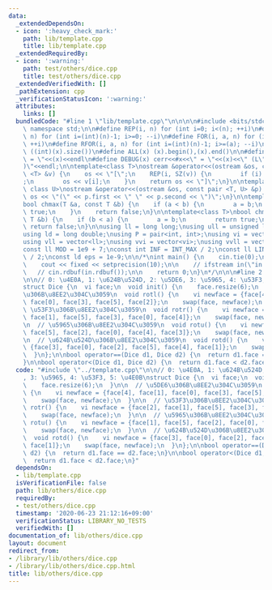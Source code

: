 ```yaml
---
data:
  _extendedDependsOn:
  - icon: ':heavy_check_mark:'
    path: lib/template.cpp
    title: lib/template.cpp
  _extendedRequiredBy:
  - icon: ':warning:'
    path: test/others/dice.cpp
    title: test/others/dice.cpp
  _extendedVerifiedWith: []
  _pathExtension: cpp
  _verificationStatusIcon: ':warning:'
  attributes:
    links: []
  bundledCode: "#line 1 \"lib/template.cpp\"\n\n\n\n#include <bits/stdc++.h>\n\nusing\
    \ namespace std;\n\n#define REP(i, n) for (int i=0; i<(n); ++i)\n#define RREP(i,\
    \ n) for (int i=(int)(n)-1; i>=0; --i)\n#define FOR(i, a, n) for (int i=(a); i<(n);\
    \ ++i)\n#define RFOR(i, a, n) for (int i=(int)(n)-1; i>=(a); --i)\n\n#define SZ(x)\
    \ ((int)(x).size())\n#define ALL(x) (x).begin(),(x).end()\n\n#define DUMP(x) cerr<<#x<<\"\
    \ = \"<<(x)<<endl\n#define DEBUG(x) cerr<<#x<<\" = \"<<(x)<<\" (L\"<<__LINE__<<\"\
    )\"<<endl;\n\ntemplate<class T>\nostream &operator<<(ostream &os, const vector\
    \ <T> &v) {\n    os << \"[\";\n    REP(i, SZ(v)) {\n        if (i) os << \", \"\
    ;\n        os << v[i];\n    }\n    return os << \"]\";\n}\n\ntemplate<class T,\
    \ class U>\nostream &operator<<(ostream &os, const pair <T, U> &p) {\n    return\
    \ os << \"(\" << p.first << \" \" << p.second << \")\";\n}\n\ntemplate<class T>\n\
    bool chmax(T &a, const T &b) {\n    if (a < b) {\n        a = b;\n        return\
    \ true;\n    }\n    return false;\n}\n\ntemplate<class T>\nbool chmin(T &a, const\
    \ T &b) {\n    if (b < a) {\n        a = b;\n        return true;\n    }\n   \
    \ return false;\n}\n\nusing ll = long long;\nusing ull = unsigned long long;\n\
    using ld = long double;\nusing P = pair<int, int>;\nusing vi = vector<int>;\n\
    using vll = vector<ll>;\nusing vvi = vector<vi>;\nusing vvll = vector<vll>;\n\n\
    const ll MOD = 1e9 + 7;\nconst int INF = INT_MAX / 2;\nconst ll LINF = LLONG_MAX\
    \ / 2;\nconst ld eps = 1e-9;\n\n/*\nint main() {\n    cin.tie(0);\n    ios::sync_with_stdio(false);\n\
    \    cout << fixed << setprecision(10);\n\n    // ifstream in(\"in.txt\");\n \
    \   // cin.rdbuf(in.rdbuf());\n\n    return 0;\n}\n*/\n\n\n#line 2 \"lib/others/dice.cpp\"\
    \n\n// 0: \u4E0A, 1: \u624B\u524D, 2: \u5DE6, 3: \u5965, 4: \u53F3, 5: \u4E0B\n\
    struct Dice {\n  vi face;\n  void init() {\n    face.resize(6);\n  }\n\n  // \u5DE6\
    \u306B\u8EE2\u304C\u3059\n  void rotl() {\n    vi newface = {face[4], face[1],\
    \ face[0], face[3], face[5], face[2]};\n    swap(face, newface);\n  }\n\n  //\
    \ \u53F3\u306B\u8EE2\u304C\u3059\n  void rotr() {\n    vi newface = {face[2],\
    \ face[1], face[5], face[3], face[0], face[4]};\n    swap(face, newface);\n  }\n\
    \n  // \u5965\u306B\u8EE2\u304C\u3059\n  void rotu() {\n    vi newface = {face[1],\
    \ face[5], face[2], face[0], face[4], face[3]};\n    swap(face, newface);\n  }\n\
    \n  // \u624B\u524D\u306B\u8EE2\u304C\u3059\n  void rotd() {\n    vi newface =\
    \ {face[3], face[0], face[2], face[5], face[4], face[1]};\n    swap(face, newface);\n\
    \  }\n};\n\nbool operator==(Dice d1, Dice d2) {\n  return d1.face == d2.face;\n\
    }\n\nbool operator<(Dice d1, Dice d2) {\n  return d1.face < d2.face;\n}\n"
  code: "#include \"../template.cpp\"\n\n// 0: \u4E0A, 1: \u624B\u524D, 2: \u5DE6\
    , 3: \u5965, 4: \u53F3, 5: \u4E0B\nstruct Dice {\n  vi face;\n  void init() {\n\
    \    face.resize(6);\n  }\n\n  // \u5DE6\u306B\u8EE2\u304C\u3059\n  void rotl()\
    \ {\n    vi newface = {face[4], face[1], face[0], face[3], face[5], face[2]};\n\
    \    swap(face, newface);\n  }\n\n  // \u53F3\u306B\u8EE2\u304C\u3059\n  void\
    \ rotr() {\n    vi newface = {face[2], face[1], face[5], face[3], face[0], face[4]};\n\
    \    swap(face, newface);\n  }\n\n  // \u5965\u306B\u8EE2\u304C\u3059\n  void\
    \ rotu() {\n    vi newface = {face[1], face[5], face[2], face[0], face[4], face[3]};\n\
    \    swap(face, newface);\n  }\n\n  // \u624B\u524D\u306B\u8EE2\u304C\u3059\n\
    \  void rotd() {\n    vi newface = {face[3], face[0], face[2], face[5], face[4],\
    \ face[1]};\n    swap(face, newface);\n  }\n};\n\nbool operator==(Dice d1, Dice\
    \ d2) {\n  return d1.face == d2.face;\n}\n\nbool operator<(Dice d1, Dice d2) {\n\
    \  return d1.face < d2.face;\n}"
  dependsOn:
  - lib/template.cpp
  isVerificationFile: false
  path: lib/others/dice.cpp
  requiredBy:
  - test/others/dice.cpp
  timestamp: '2020-06-23 21:12:16+09:00'
  verificationStatus: LIBRARY_NO_TESTS
  verifiedWith: []
documentation_of: lib/others/dice.cpp
layout: document
redirect_from:
- /library/lib/others/dice.cpp
- /library/lib/others/dice.cpp.html
title: lib/others/dice.cpp
---
```

